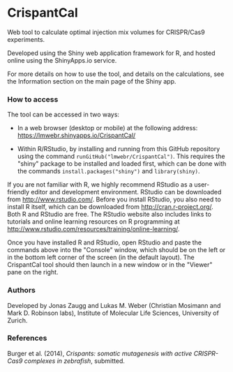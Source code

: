 CrispantCal
===========

Web tool to calculate optimal injection mix volumes for CRISPR/Cas9 experiments.

Developed using the Shiny web application framework for R, and hosted online using the ShinyApps.io service.

For more details on how to use the tool, and details on the calculations, see the Information section on the main page of the Shiny app.


### How to access

The tool can be accessed in two ways:

* In a web browser (desktop or mobile) at the following address: https://lmwebr.shinyapps.io/CrispantCal/

* Within R/RStudio, by installing and running from this GitHub repository using the command `runGitHub("lmwebr/CrispantCal")`. This requires the "shiny" package to be installed and loaded first, which can be done with the commands `install.packages("shiny")` and `library(shiny)`.

If you are not familiar with R, we highly recommend RStudio as a user-friendly editor and development environment. RStudio can be downloaded from http://www.rstudio.com/. Before you install RStudio, you also need to install R itself, which can be downloaded from http://cran.r-project.org/. Both R and RStudio are free. The RStudio website also includes links to tutorials and online learning resources on R programming at http://www.rstudio.com/resources/training/online-learning/.

Once you have installed R and RStudio, open RStudio and paste the commands above into the "Console" window, which should be on the left or in the bottom left corner of the screen (in the default layout). The CrispantCal tool should then launch in a new window or in the "Viewer" pane on the right.


### Authors

Developed by Jonas Zaugg and Lukas M. Weber (Christian Mosimann and Mark D. Robinson labs), Institute of Molecular Life Sciences, University of Zurich.


### References

Burger et al. (2014), *Crispants: somatic mutagenesis with active CRISPR-Cas9 complexes in zebrafish*, submitted.
